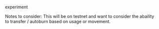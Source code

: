 experiment

Notes to consider: This will be on testnet and want to consider the abaility to transfer / autoburn based on usage or movement.
